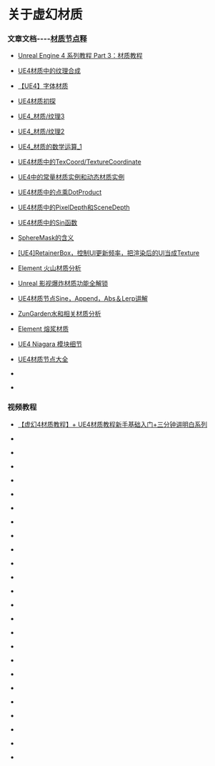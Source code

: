 # 关于虚幻材质
### 文章文档----[材质节点释](https://github.com/FofightFong/All_In_One/blob/master/unreal/MaterialNode.md)

* [Unreal Engine 4 系列教程 Part 3：材质教程](https://www.cnblogs.com/leoin2012/p/11713473.html)

* [UE4材质中的纹理合成](https://www.hanzhe.com/article/14)

* [【UE4】字体材质](https://www.cnblogs.com/timy/p/10299076.html)

* [UE4材质初探](https://www.cnblogs.com/skiwnchiwns/p/10343028.html)

* [UE4_材质/纹理3](https://www.cnblogs.com/reluctante1/p/13205405.html)

* [UE4_材质/纹理2](https://www.cnblogs.com/reluctante1/p/13196592.html)

* [UE4_材质的数学运算_1](https://www.cnblogs.com/reluctante1/p/13229519.html)

* [UE4材质中的TexCoord/TextureCoordinate](https://www.hanzhe.com/article/27)

* [UE4中的常量材质实例和动态材质实例](https://www.hanzhe.com/article/16)

* [UE4材质中的点乘DotProduct](https://www.hanzhe.com/article/24)

* [UE4材质中的PixelDepth和SceneDepth](https://www.hanzhe.com/article/17)

* [UE4材质中的Sin函数](https://www.hanzhe.com/article/13)

* [SphereMask的含义](https://www.hanzhe.com/article/29)

* [[UE4]RetainerBox，控制UI更新频率，把渲染后的UI当成Texture](https://www.cnblogs.com/timy/p/10042873.html)

* [Element 火山材质分析](https://papalqi.cn/index.php/2019/07/22/ue4-demo-element-火山材质分析/)

* [Unreal 影视爆炸材质功能全解锁](https://zhuanlan.zhihu.com/p/127344951)

* [UE4材质节点Sine，Append，Abs＆Lerp讲解](https://www.incg.com.cn/ue4-sine-append-abs-lerp/)

* [ZunGarden水和相关材质分析](https://papalqi.cn/index.php/2019/06/25/zungarden水和相关材质分析/)

* [Element 熔浆材质](https://papalqi.cn/index.php/2019/07/22/element-熔浆材质/)

* [UE4 Niagara 模块细节](https://papalqi.cn/index.php/2020/04/18/799/)

* [UE4材质节点大全](https://blog.csdn.net/zhangxiaofan666/article/details/93604724)

* []()

* []()


### 视频教程

* [【虚幻4材质教程】+ UE4材质教程新手基础入门+三分钟讲明白系列](https://www.bilibili.com/video/BV1ZK411W7tt)

* []()

* []()

* []()

* []()

* []()

* []()

* []()

* []()

* []()

* []()

* []()

* []()

* []()

* []()

* []()

* []()

* []()

* []()

* []()

* []()

* []()

* []()

* []()

* []()
